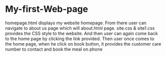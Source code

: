 # My-first-Web-page
homepage.html displays my website homepage. From there user can navigate to about us page which will about.html page.
site.css & site1.css provides the CSS style to the website.
And then user can again come back to the home page by clicking the link provided.
Then user once comes to the home page, when he click on book button, it provides the customer care number to contact and book the meal on phone
